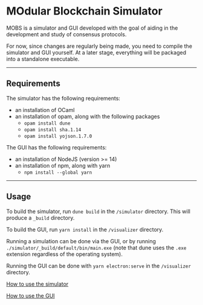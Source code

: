 # MOdular Blockchain Simulator

MOBS is a simulator and GUI developed with the goal of aiding in the development and study of consensus protocols.

For now, since changes are regularly being made, you need to compile the simulator and GUI yourself. At a later stage, everything will be packaged into a standalone executable.

---

## Requirements

The simulator has the following requirements:
- an installation of OCaml
- an installation of opam, along with the following packages
	- ```opam install dune```
	- ```opam install sha.1.14```
	- ```opam install yojson.1.7.0```

The GUI has the following requirements:
- an installation of NodeJS (version >= 14)
- an installation of npm, along with yarn
	- ```npm install --global yarn```

---

## Usage

To build the simulator, run ```dune build``` in the ```/simulator``` directory. This will produce a ```_build``` directory.

To build the GUI, run ```yarn install``` in the ```/visualizer``` directory.

Running a simulation can be done via the GUI, or by running ```./simulator/_build/default/bin/main.exe``` (note that dune uses the ```.exe``` extension regardless of the operating system).

Running the GUI can be done with ```yarn electron:serve``` in the ```/visualizer``` directory.

[How to use the simulator](simulator/README.md)

[How to use the GUI](visualizer/README.md)













